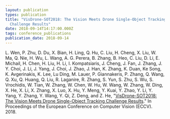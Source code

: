 ```yaml
---
layout: publication
types: publication
title: "VisDrone-SOT2018: The Vision Meets Drone Single-Object Tracking
  Challenge Results"
date: 2018-09-14T14:17:00.000Z
tags: conference_publications
publication_date: 2018-09-14
---
```

L. Wen, P. Zhu, D. Du, X. Bian, H. Ling, Q. Hu, C. Liu, H. Cheng, X. Liu, W. Ma, Q. Nie, H. Wu, L. Wang, A. G. Perera, B. Zhang, B. Heo, C. Liu, D. Li, E. Michail, H. Chen, H. Liu, H. Li, I. Kompatsiaris, J. Cheng, J. Fan, J. Zhang, J. Y. Choi, J. Li, J. Yang, J. Choi, J. Zhao, J. Han, K. Zhang, K. Duan, Ke Song, K. Avgerinakis, K. Lee, Lu Ding, M. Lauer, P. Giannakeris, P. Zhang, Q. Wang, Q. Xu, Q. Huang, Q. Liu, R. Laganire, R. Zhang, S. Yun, S. Zhu, S. Wu, S. Vrochidis, W. Tian, W. Zhang, W. Chen, W. Hu, W. Wang, W. Zhang, W. Ding, X. He, X. Li, X. Zhang, X. Luo, X. Hu, Y. Meng, Y. Kuai, Y. Zhao, Y. Li, Y. Yang, Y. Zhang, Y. Wang, Y. Qi, Z. Deng, and Z. He, "[VisDrone-SOT2018: The Vision Meets Drone Single-Object Tracking Challenge Results](http://openaccess.thecvf.com/content_ECCVW_2018/papers/11133/Wen_VisDrone-SOT2018_The_Vision_Meets_Drone_Single-Object_Tracking_Challenge_Results_ECCVW_2018_paper.pdf)." In Proceedings of the European Conference on Computer Vision (ECCV). 2018.